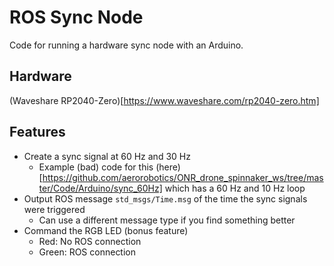 # ROS Sync Node
Code for running a hardware sync node with an Arduino.

## Hardware
(Waveshare RP2040-Zero)[https://www.waveshare.com/rp2040-zero.htm]

## Features
- Create a sync signal at 60 Hz and 30 Hz
  - Example (bad) code for this (here)[https://github.com/aerorobotics/ONR_drone_spinnaker_ws/tree/master/Code/Arduino/sync_60Hz] which has a 60 Hz and 10 Hz loop
- Output ROS message `std_msgs/Time.msg` of the time the sync signals were triggered
  - Can use a different message type if you find something better
- Command the RGB LED (bonus feature)
  - Red: No ROS connection
  - Green: ROS connection
  